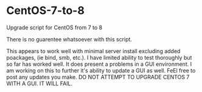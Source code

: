 # CentOS-7-to-8
Upgrade script for CentOS from 7 to 8

There is no guarentee whatsoever with this script.

This appears to work well with minimal server install excluding added poackages, (ie bind, smb, etc.). I have limited ability to test thoroughly but so far has worked well. It does present a problems in a GUI environment. I am working on this to further it's ability to update a GUI as well. FeEl free to post any updates you make.
DO NOT ATTEMPT TO UPGRADE CENTOS 7 WITH A GUI. IT WILL FAIL.
